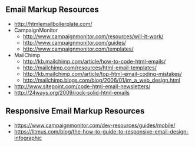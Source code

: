 ## Email Markup Resources

* http://htmlemailboilerplate.com/
* CampaignMonitor
	* http://www.campaignmonitor.com/resources/will-it-work/
	* http://www.campaignmonitor.com/guides/
	* http://www.campaignmonitor.com/templates/
* MailChimp
	* http://kb.mailchimp.com/article/how-to-code-html-emails/
	* http://mailchimp.com/resources/html-email-templates/
	* http://kb.mailchimp.com/article/top-html-email-coding-mistakes/
	* http://mailchimp.blogs.com/blog/2006/01/im_a_web_design.html
* http://www.sitepoint.com/code-html-email-newsletters/
* http://24ways.org/2009/rock-solid-html-emails

## Responsive Email Markup Resources

* https://www.campaignmonitor.com/dev-resources/guides/mobile/
* https://litmus.com/blog/the-how-to-guide-to-responsive-email-design-infographic